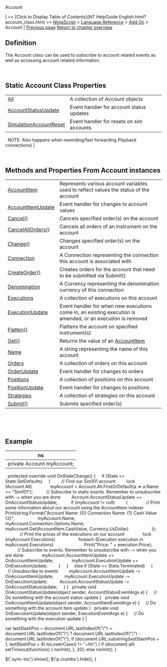 ﻿










 


Account







| &lt;&lt; [Click to Display Table of Contents](NT HelpGuide English.html?account_class.htm) &gt;&gt;
 [NinjaScript](ninjascript.htm) &gt; [Language Reference](language_reference_wip.htm) &gt; [Add On](add_on.htm) &gt;
Account | [Previous page](quantityupdown.htm)
[Return to chapter overview](add_on.htm)










Definition
----------


The Account class can be used to subscribe to account related events as well as accessing account related information.


 


Static Account Class Properties
-------------------------------




|  |  |
| --- | --- |
| [All](all.htm) | A collection of Account objects |
| [AccountStatusUpdate](accountstatusupdate.htm) | Event handler for account status updates |
| [SimulationAccountReset](simulationaccountreset.htm) | Event handler for resets on sim accounts
 
NOTE: Also happens when rewinding/fast forwarding Playback connections) |



 


Methods and Properties From Account instances
---------------------------------------------




|  |  |
| --- | --- |
| [AccountItem](accountitem.htm) | Represents various account variables used to reflect values the status of the account |
| [AccountItemUpdate](accountitemupdate.htm) | Event handler for changes to account values |
| [Cancel()](cancel.htm) | Cancels specified order(s) on the account |
| [CancelAllOrders()](accounts_cancelallorders.htm) | Cancels all orders of an instrument on the account |
| [Change()](change.htm) | Changes specified order(s) on the account |
| [Connection](connection.htm) | A Connection representing the connection this account is associated with |
| [CreateOrder()](createorder.htm) | Creates orders for the account that need to be submitted via Submit() |
| [Denomination](denomination.htm) | A Currency representing the denomination currency of this connection |
| [Executions](executions.htm) | A collection of executions on this account |
| [ExecutionUpdate](executionupdate.htm) | Event handler for when new executions come in, an existing execution is amended, or an execution is removed |
| [Flatten()](flatten.htm) | Flattens the account on specified instrument(s) |
| [Get()](get.htm) | Returns the value of an [AccountItem](accountitem.htm) |
| [Name](name_account.htm) | A string representing the name of this account |
| [Orders](orders_account.htm) | A collection of orders on this account |
| [OrderUpdate](orderupdate.htm) | Event handler for changes to orders |
| [Positions](positions_account.htm) | A collection of positions on this account |
| [PositionUpdate](positionupdate.htm) | Event handler for changes to positions |
| [Strategies](strategies_account.htm) | A collection of strategies on this account |
| [Submit()](submit.htm) | Submits specified order(s) |



 


 


Example
-------




| ns |
| --- |
| private Account myAccount;
 
protected override void OnStateChange()
{
     if (State == State.SetDefaults)
     {
         // Find our Sim101 account
         lock (Account.All)
               myAccount = Account.All.FirstOrDefault(a =&gt; a.Name == "Sim101");
 
         // Subscribe to static events. Remember to unsubscribe with -= when you are done
         Account.AccountStatusUpdate += OnAccountStatusUpdate;
 
         if (myAccount != null)
         {
               // Print some information about our account using the AccountItem indexer
               Print(string.Format("Account Name: {0} Connection Name: {1} Cash Value {2}",
                   myAccount.Name,
                   myAccount.Connection.Options.Name,
                   myAccount.Get(AccountItem.CashValue, Currency.UsDollar)
                   ));
 
               // Print the prices of the executions on our account
               lock (myAccount.Executions)
                   foreach (Execution execution in myAccount.Executions)
                         Print("Price: " + execution.Price);
 
               // Subscribe to events. Remember to unsubscribe with -= when you are done
               myAccount.AccountItemUpdate += OnAccountItemUpdate;
               myAccount.ExecutionUpdate += OnExecutionUpdate;
         }
     }
     else if (State == State.Terminated)
     {
         // Unsubscribe to events
         myAccount.AccountItemUpdate -= OnAccountItemUpdate;
         myAccount.ExecutionUpdate -= OnExecutionUpdate;
          Account.AccountStatusUpdate -= OnAccountStatusUpdate;
     }
}
 
private void OnAccountStatusUpdate(object sender, AccountStatusEventArgs e)
{
     // Do something with the account status update
}
 
private void OnAccountItemUpdate(object sender, AccountItemEventArgs e)
{
     // Do something with the account item update
}
 
private void OnExecutionUpdate(object sender, ExecutionEventArgs e)
{
     // Do something with the execution update
} |






 
 var lastSlashPos = document.URL.lastIndexOf("/") &gt; document.URL.lastIndexOf("\\") ? document.URL.lastIndexOf("/") : document.URL.lastIndexOf("\\");
 if (document.URL.substring(lastSlashPos + 1, lastSlashPos + 4).toLowerCase() != "~hh") {
 if (document.all) setTimeout(function() {
 nsrInit();
 }, 20);
 else nsrInit();
 }
 
 
 $('.sync-toc').show();
 $('p.crumbs').hide();
 }
 
 
 



